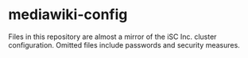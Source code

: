 mediawiki-config
================

Files in this repository are almost a mirror of the iSC Inc. cluster configuration. Omitted files include passwords and security measures.
